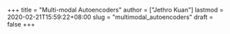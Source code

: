 +++
title = "Multi-modal Autoencoders"
author = ["Jethro Kuan"]
lastmod = 2020-02-21T15:59:22+08:00
slug = "multimodal_autoencoders"
draft = false
+++
